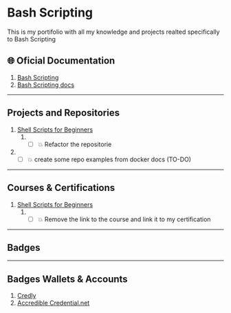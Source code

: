 # Bash Scripting #
This is my portifolio with all my knowledge and projects realted specifically to Bash Scripting

## 🌐 Oficial Documentation ##
1. [Bash Scripting](https://www.ansible.com/)
2. [Bash Scripting docs](https://docs.ansible.com/)

---

## Projects and Repositories ##

1.  [Shell Scripts for Beginners](https://kodekloud.com/courses/shell-scripts-for-beginners/)
    1.  * [ ] 💥 Refactor the repositorie
2.  * [ ] 💥 create some repo examples from docker docs (TO-DO)

---

## Courses & Certifications ##

1. [Shell Scripts for Beginners](https://kodekloud.com/courses/shell-scripts-for-beginners/)
   1. * [ ] 💥 Remove the link to the course and link it to my certification

---

## Badges ##

---

## Badges Wallets & Accounts ##
1.  [Credly](https://www.credly.com/users/pedro-o-azevedo/badges)
2.  [Accredible Credential.net](https://sgq.io/nBjo4og)



